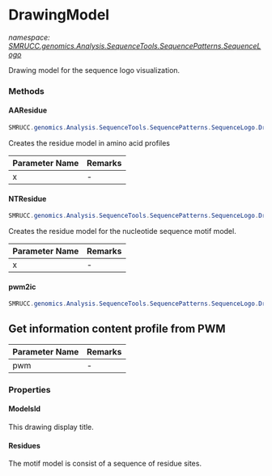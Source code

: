 ﻿# DrawingModel
_namespace: [SMRUCC.genomics.Analysis.SequenceTools.SequencePatterns.SequenceLogo](./index.md)_

Drawing model for the sequence logo visualization.



### Methods

#### AAResidue
```csharp
SMRUCC.genomics.Analysis.SequenceTools.SequencePatterns.SequenceLogo.DrawingModel.AAResidue(SMRUCC.genomics.Analysis.SequenceTools.SequencePatterns.SequenceLogo.ILogoResidue)
```
Creates the residue model in amino acid profiles

|Parameter Name|Remarks|
|--------------|-------|
|x|-|


#### NTResidue
```csharp
SMRUCC.genomics.Analysis.SequenceTools.SequencePatterns.SequenceLogo.DrawingModel.NTResidue(SMRUCC.genomics.Analysis.SequenceTools.SequencePatterns.SequenceLogo.ILogoResidue)
```
Creates the residue model for the nucleotide sequence motif model.

|Parameter Name|Remarks|
|--------------|-------|
|x|-|


#### pwm2ic
```csharp
SMRUCC.genomics.Analysis.SequenceTools.SequencePatterns.SequenceLogo.DrawingModel.pwm2ic(SMRUCC.genomics.Analysis.SequenceTools.SequencePatterns.SequenceLogo.DrawingModel)
```
## Get information content profile from PWM

|Parameter Name|Remarks|
|--------------|-------|
|pwm|-|



### Properties

#### ModelsId
This drawing display title.
#### Residues
The motif model is consist of a sequence of residue sites.

